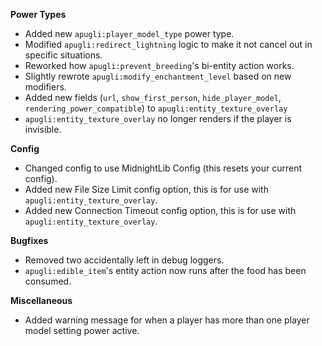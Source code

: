**Power Types**
- Added new `apugli:player_model_type` power type.
- Modified `apugli:redirect_lightning` logic to make it not cancel out in specific situations.
- Reworked how `apugli:prevent_breeding`'s bi-entity action works.
- Slightly rewrote `apugli:modify_enchantment_level` based on new modifiers.
- Added new fields (`url`, `show_first_person`, `hide_player_model`, `rendering_power_compatible`) to `apugli:entity_texture_overlay`
- `apugli:entity_texture_overlay` no longer renders if the player is invisible.

**Config**
- Changed config to use MidnightLib Config (this resets your current config).
- Added new File Size Limit config option, this is for use with `apugli:entity_texture_overlay`.
- Added new Connection Timeout config option, this is for use with `apugli:entity_texture_overlay`.

**Bugfixes**
- Removed two accidentally left in debug loggers.
- `apugli:edible_item`'s entity action now runs after the food has been consumed.

**Miscellaneous**
- Added warning message for when a player has more than one player model setting power active.